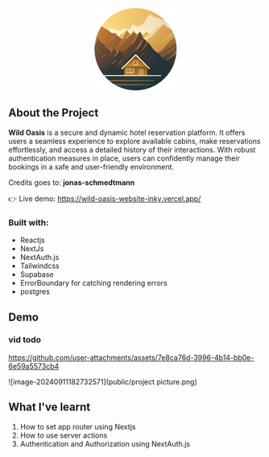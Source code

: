 <p align="center">

   <img src="public/logo.png" />

</p>

## About the Project

**Wild Oasis** is a secure and dynamic hotel reservation platform. It offers users a seamless experience to explore available cabins, make reservations effortlessly, and access a detailed history of their interactions. With robust authentication measures in place, users can confidently manage their bookings in a safe and user-friendly environment.

Credits goes to: **jonas-schmedtmann**

👉 Live demo: https://wild-oasis-website-inky.vercel.app/

### Built with:

- Reactjs
- NextJs
- NextAuth.js
- Tailwindcss
- Supabase
- ErrorBoundary for catching rendering errors
- postgres

## Demo
### vid todo


https://github.com/user-attachments/assets/7e8ca76d-3996-4b14-bb0e-6e59a5573cb4


![image-20240911182732571](public/project picture.png)

## What I've learnt

1. How to set app router using Nextjs
2. How to use server actions
3. Authentication and Authorization using NextAuth.js
